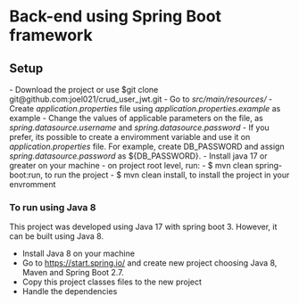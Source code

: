 # Back-end using Spring Boot framework

<h2>Setup</h2>
- Download the project or use $git clone git@github.com:joel021/crud_user_jwt.git
- Go to <i>src/main/resources/</i>
- Create <i>application.properties</i> file using <i> application.properties.example</i> as example
- Change the values of applicable parameters on the file, as <i>spring.datasource.username</i> and <i>spring.datasource.password</i>
- If you prefer, its possible to create a enviromment variable and use it on <i>application.properties</i> file. For example, create DB_PASSWORD and assign <i>spring.datasource.password</i> as ${DB_PASSWORD}.
- Install java 17 or greater on your machine
- on project root level, run:
    - $ mvn clean spring-boot:run, to run the project
    - $ mvn clean install, to install the project in your envromment

<h3>To run using Java 8</h3>

<p>This project was developed using Java 17 with spring boot 3. However, it can be built using Java 8.</p>

- Install Java 8 on your machine
- Go to https://start.spring.io/ and create new project choosing Java 8, Maven and Spring Boot 2.7.
- Copy this project classes files to the new project
- Handle the dependencies

